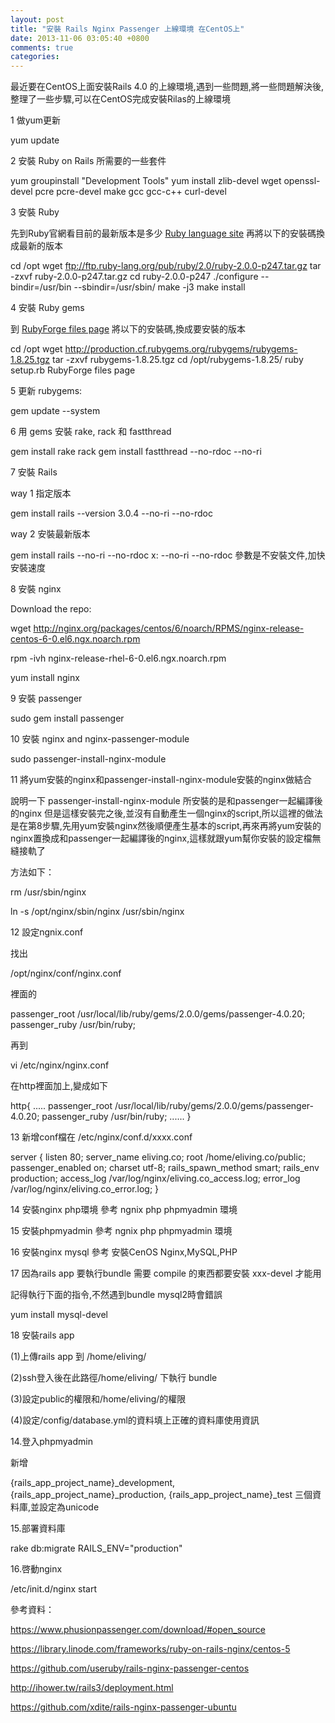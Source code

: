 ```yaml
---
layout: post
title: "安裝 Rails Nginx Passenger 上線環境 在CentOS上"
date: 2013-11-06 03:05:40 +0800
comments: true
categories: 
---
```



最近要在CentOS上面安裝Rails 4.0 的上線環境,遇到一些問題,將一些問題解決後,整理了一些步驟,可以在CentOS完成安裝Rilas的上線環境


1 做yum更新

  yum update

2 安裝 Ruby on Rails 所需要的一些套件

  yum groupinstall "Development Tools"
  yum install zlib-devel wget openssl-devel pcre pcre-devel make gcc gcc-c++ curl-devel

3 安裝 Ruby

先到Ruby官網看目前的最新版本是多少
[Ruby language site](http://www.ruby-lang.org/en/downloads/)
再將以下的安裝碼換成最新的版本

  cd /opt
  wget ftp://ftp.ruby-lang.org/pub/ruby/2.0/ruby-2.0.0-p247.tar.gz
  tar -zxvf ruby-2.0.0-p247.tar.gz
  cd ruby-2.0.0-p247
  ./configure --bindir=/usr/bin --sbindir=/usr/sbin/
  make -j3
  make install

4 安裝 Ruby gems

到 [RubyForge files page](http://rubyforge.org/frs/?group_id=126)
將以下的安裝碼,換成要安裝的版本

  cd /opt
  wget http://production.cf.rubygems.org/rubygems/rubygems-1.8.25.tgz
  tar -zxvf rubygems-1.8.25.tgz
  cd /opt/rubygems-1.8.25/
  ruby setup.rb
  RubyForge files page

5 更新 rubygems:

  gem update --system

6 用 gems 安裝 rake, rack 和 fastthread

  gem install rake rack
  gem install fastthread --no-rdoc --no-ri

7 安裝 Rails

way 1 指定版本

  gem install rails --version 3.0.4 --no-ri --no-rdoc

way 2 安裝最新版本

  gem install rails --no-ri --no-rdoc
x:  --no-ri --no-rdoc  參數是不安裝文件,加快安裝速度

8 安裝 nginx

Download the repo:

  wget http://nginx.org/packages/centos/6/noarch/RPMS/nginx-release-centos-6-0.el6.ngx.noarch.rpm

  rpm -ivh nginx-release-rhel-6-0.el6.ngx.noarch.rpm

  yum install nginx

9 安裝 passenger

  sudo gem install passenger

10 安裝 nginx and nginx-passenger-module

  sudo passenger-install-nginx-module

11 將yum安裝的nginx和passenger-install-nginx-module安裝的nginx做結合

說明一下 passenger-install-nginx-module 所安裝的是和passenger一起編譯後的nginx
但是這樣安裝完之後,並沒有自動產生一個nginx的script,所以這裡的做法是在第8步驟,先用yum安裝nginx然後順便產生基本的script,再來再將yum安裝的nginx置換成和passenger一起編譯後的nginx,這樣就跟yum幫你安裝的設定檔無縫接軌了

方法如下：

  rm /usr/sbin/nginx

  ln -s /opt/nginx/sbin/nginx  /usr/sbin/nginx

12 設定ngnix.conf

找出

/opt/nginx/conf/nginx.conf

裡面的

passenger_root /usr/local/lib/ruby/gems/2.0.0/gems/passenger-4.0.20;
passenger_ruby /usr/bin/ruby;

再到

vi /etc/nginx/nginx.conf

在http裡面加上,變成如下

  http{
  .....
  passenger_root /usr/local/lib/ruby/gems/2.0.0/gems/passenger-4.0.20;
  passenger_ruby /usr/bin/ruby;
  ......
  }

13 新增conf檔在 /etc/nginx/conf.d/xxxx.conf

  server {
  listen 80;
  server_name eliving.co;
  root /home/eliving.co/public;
  passenger_enabled on;
  charset utf-8;
  rails_spawn_method smart;
  rails_env production;
  access_log /var/log/nginx/eliving.co_access.log;
  error_log /var/log/nginx/eliving.co_error.log;
  }

14 安裝nginx php環境 參考 ngnix php phpmyadmin 環境

15 安裝phpmyadmin 參考 ngnix php phpmyadmin 環境

16 安裝nginx mysql 參考 安裝CenOS Nginx,MySQL,PHP

17 因為rails app 要執行bundle 需要 compile 的東西都要安裝 xxx-devel 才能用

記得執行下面的指令,不然遇到bundle mysql2時會錯誤 

  yum install mysql-devel 

18 安裝rails  app

(1)上傳rails  app 到  /home/eliving/

(2)ssh登入後在此路徑/home/eliving/ 下執行 bundle

(3)設定public的權限和/home/eliving/的權限

(4)設定/config/database.yml的資料填上正確的資料庫使用資訊

14.登入phpmyadmin

新增

{rails_app_project_name}_development,  {rails_app_project_name}_production,  {rails_app_project_name}_test 三個資料庫,並設定為unicode

15.部署資料庫

  rake db:migrate RAILS_ENV="production"

16.啓動nginx

  /etc/init.d/nginx start


參考資料：

https://www.phusionpassenger.com/download/#open_source

https://library.linode.com/frameworks/ruby-on-rails-nginx/centos-5

https://github.com/useruby/rails-nginx-passenger-centos

http://ihower.tw/rails3/deployment.html

https://github.com/xdite/rails-nginx-passenger-ubuntu